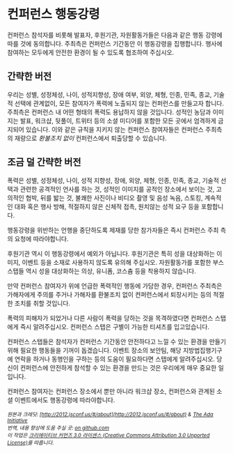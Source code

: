 # 컨퍼런스 행동강령

컨퍼런스 참석자를 비롯해 발표자, 후원기관, 자원활동가들은 다음과 같은 행동 강령에 따를 것에 동의합니다. 주최측은 컨퍼런스 기간동안 이 행동강령을 집행합니다. 행사에 참여하는 모두에게 안전한 환경이 될 수 있도록 협조하여 주십시오.

## 간략한 버전

우리는 성별, 성정체성, 나이, 성적지향성, 장애 여부, 외양, 체형, 인종, 민족, 종교, 기술적 선택에 관계없이, 모든 참여자가 폭력에 노출되지 않는 컨퍼런스를 만들고자 합니다. 주최측은 컨퍼런스 내 어떤 형태의 폭력도 용납하지 않을 것입니다. 성적인 농담과 이미지는 발표, 워크샵, 뒷풀이, 트위터 등의 소셜 미디어를 포함한 모든 곳에서 엄격하게 금지되어 있습니다. 이와 같은 규칙을 지키지 않는 컨퍼런스 참여자들은 컨퍼런스 주최측의 재량으로 _환불조치 없이_ 컨퍼런스에서 퇴출당할 수 있습니다.

## 조금 덜 간략한 버전

폭력은 성별, 성정체성, 나이, 성적 지향성, 장애, 외양, 체형, 인종, 민족, 종교, 기술적 선택과 관련한 공격적인 언사를 하는 것, 성적인 이미지를 공적인 장소에서 보이는 것, 고의적인 협박, 뒤를 밟는 것, 불쾌한 사진이나 비디오 촬영 및 음성 녹음, 스토킹, 계속적인 대화 혹은 행사 방해, 적절하지 않은 신체적 접촉, 원치않는 성적 요구 등을 포함합니다.

행동강령을 위반하는 언행을 중단하도록 제재를 당한 참가자들은 즉시 컨퍼런스 주최 측의 요청에 따라야합니다.

후원기관 역시 이 행동강령에서 예외가 아닙니다. 후원기관은 특히 성을 대상화하는 이미지, 이벤트 등을 소재로 사용하지 않도록 유의해 주십시오. 자원활동가를 포함한 부스 스탭들 역시 성을 대상화하는 의상, 유니폼, 코스츔 등을 착용하지 않습니다.

만약 컨퍼런스 참여자가 위에 언급한 폭력적인 행동에 가담한 경우, 컨퍼런스 주최측은 가해자에게 주의를 주거나 가해자를 환불조치 없이 컨퍼런스에서 퇴장시키는 등의 적절한 조치를 취할 것입니다.

폭력의 피해자가 되었거나 다른 사람이 폭력을 당하는 것을 목격하였다면 컨퍼런스 스탭에게 즉시 알려주십시오. 컨퍼런스 스탭은 구별이 가능한 티셔츠를 입고있습니다.

컨퍼런스 스탭들은 참석자가 컨퍼런스 기간동안 안전하다고 느낄 수 있는 환경을 만들기 위해 필요한 행동들을 기꺼이 돕겠습니다. 이벤트 장소의 보안팀, 해당 지방법집행기구에 연락을 하거나 동행인을 구하는 등의 도움이 필요하다면 스탭에게 알려주십시오. 당신이 컨퍼런스에 안전하게 참석할 수 있는 환경을 만드는 것은 우리에게 매우 중요한 일입니다.

컨퍼런스 참여자는 컨퍼런스 장소에서 뿐만 아니라 워크샵 장소, 컨퍼런스와 관계된 소셜 이벤트에서도 행동강령에 따라야합니다.

<div class="footer">

<small>_원본과 크레딧: [http://2012.jsconf.us/#/about](http://2012.jsconf.us/#/about) & [The Ada Initiative](http://geekfeminism.wikia.com/wiki/Conference_anti-harassment/Policy)  
번역, 내용 향상에 도움 주실 곳: [on github.com](https://github.com/confcodeofconduct/confcodeofconduct.com)  
이 작업은 [크리에이티브 커먼즈 3.0 라이센스 (Creative Commons Attribution 3.0 Unported License)](http://creativecommons.org/licenses/by/3.0/deed.en_US)를 따릅니다._</small>

</div>
